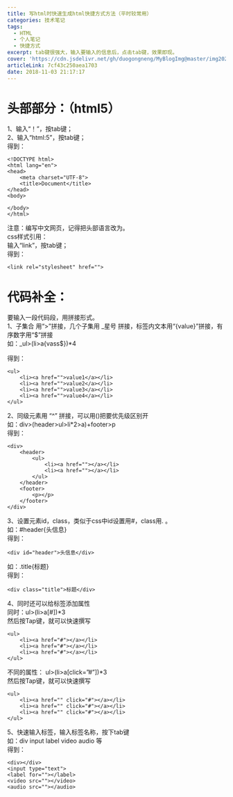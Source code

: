 ```yaml
---
title: 写html时快速生成html快捷方式方法（平时较常用）
categories: 技术笔记
tags:
  - HTML
  - 个人笔记
  - 快捷方式
excerpt: tab键很强大，输入要输入的信息后，点击tab键，效果即现。
cover: 'https://cdn.jsdelivr.net/gh/duogongneng/MyBlogImg@master/img20200916140001.png'
articleLink: 7cf43c250aea1703
date: 2018-11-03 21:17:17
---
```


# 头部部分：（html5）

1、输入“！”，按tab键；  
2、输入“html:5”，按tab键；  
得到：

```
<!DOCTYPE html>
<html lang="en">
<head>
    <meta charset="UTF-8">
    <title>Document</title>
</head>
<body>
    
</body>
</html>
```

注意：编写中文网页，记得把头部语言<html lang="en">改为<html lang="zh-cn">。  
css样式引用：  
输入“link”，按tab键；  
得到：

```
<link rel="stylesheet" href="">
```

# 代码补全：

要输入一段代码段，用拼接形式。  
1、子集合 用“>”拼接，几个子集用 _星号 拼接，标签内文本用“{value}”拼接，有序数字用“$”拼接  
如：_ul>(li>a{vass$})\*4

得到：

```
<ul>
    <li><a href="">value1</a></li>
    <li><a href="">value2</a></li>
    <li><a href="">value3</a></li>
    <li><a href="">value4</a></li>
</ul>
```

2、同级元素用 “^” 拼接，可以用()把要优先级区别开  
如：div>(header>ul>li\*2>a)+footer>p  
得到：

```
<div>
    <header>
        <ul>
            <li><a href=""></a></li>
            <li><a href=""></a></li>
        </ul>
    </header>
    <footer>
        <p></p>
    </footer>
</div>
```

3、设置元素id，class，类似于css中id设置用#，class用. 。  
如：#header{头信息}  
得到：

```
<div id="header">头信息</div>
```

如：.title{标题}  
得到：

```
<div class="title">标题</div>
```

4、同时还可以给标签添加属性  
同时：ul>(li>a\[#\])\*3  
然后按Tap键，就可以快速撰写

```
<ul>
    <li><a href="#"></a></li>
    <li><a href="#"></a></li>
    <li><a href="#"></a></li>
</ul>
```

不同的属性： ul>(li>a\[click=”#”\])\*3  
然后按Tap键，就可以快速撰写

```
<ul>
    <li><a href="" click="#"></a></li>
    <li><a href="" click="#"></a></li>
    <li><a href="" click="#"></a></li>
</ul>
```

5、快速输入标签，输入标签名称，按下tab键  
如：div input label video audio 等  
得到：

```
<div></div>
<input type="text"> 
<label for=""></label>  
<video src=""></video> 
<audio src=""></audio>
```
